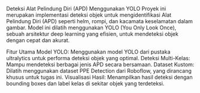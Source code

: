 Deteksi Alat Pelindung Diri (APD) Menggunakan YOLO
Proyek ini merupakan implementasi deteksi objek untuk mengidentifikasi Alat Pelindung Diri (APD) seperti helm, rompi, dan kacamata keselamatan dalam gambar. Model ini dilatih menggunakan YOLO (You Only Look Once), sebuah arsitektur deep learning yang efisien, untuk mendeteksi objek dengan cepat dan akurat.

Fitur Utama
Model YOLO: Menggunakan model YOLO dari pustaka ultralytics untuk performa deteksi objek yang optimal.
Deteksi Multi-Kelas: Mampu mendeteksi berbagai jenis APD secara bersamaan.
Dataset Kustom: Dilatih menggunakan dataset PPE Detection dari Roboflow, yang dirancang khusus untuk tugas ini.
Visualisasi Hasil: Menampilkan hasil deteksi dengan bounding boxes dan label kelas di sekitar objek yang terdeteksi.
